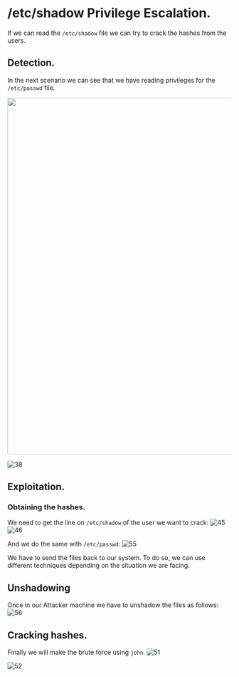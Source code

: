 # /etc/shadow Privilege Escalation.
If we can read the `/etc/shadow` file we can try to crack the hashes from the users.

## Detection.
In the next scenario we can see that we have reading privileges for the `/etc/passwd` file.
<p align="center">
  <img src="https://github.com/user-attachments/assets/e252761a-e5b3-4d76-bb94-9bb9a6ca0db7" width="800"><br />
</p>


![38](https://github.com/user-attachments/assets/eea6215f-6e48-4e36-8e5c-39567489ffd1)


## Exploitation.
### Obtaining the hashes.
We need to get the line on `/etc/shadow` of the user we want to crack:
![45](https://github.com/user-attachments/assets/07fc3597-90d5-4196-a729-831657aeaff2)
![46](https://github.com/user-attachments/assets/e2544b49-3ac7-4274-a05b-86d946a87d7f)

And we do the same with `/etc/passwd`: 
![55](https://github.com/user-attachments/assets/e4ee3b98-bef4-4beb-bccc-407e64cc0633)

We have to send the files back to our system. To do so, we can use different techniques depending on the situation we are facing.


## Unshadowing 
Once in our Attacker machine we have to unshadow the files as follows: 
![56](https://github.com/user-attachments/assets/748983c4-ece2-42ee-807d-54c716046407)

## Cracking hashes.
Finally we will make the brute force using `john`.
![51](https://github.com/user-attachments/assets/b4ed82e7-3ccd-4a74-8713-e1dfbc17ed31)

![52](https://github.com/user-attachments/assets/70c73f84-2f6a-4c47-a2e9-ae07516859f5)




